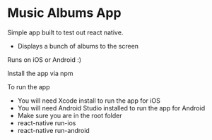 # Music Albums App

Simple app built to test out react native. 
* Displays a bunch of albums to the screen

Runs on iOS or Android :)

Install the app via npm

To run the app
* You will need Xcode install to run the app for iOS
* You will need Android Studio installed to run the app for Android
* Make sure you are in the root folder
* react-native run-ios
* react-native run-android

